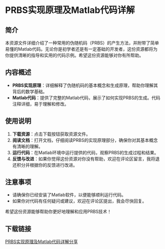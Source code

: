 # PRBS实现原理及Matlab代码详解

## 简介
本资源文件详细介绍了一种常用的伪随机码（PRBS）的产生方法，并附带了简单易懂的Matlab代码。无论你是初学者还是有一定基础的开发者，这份资源都将为你提供清晰的指导和实用的代码示例。希望这份资源能够对你有所帮助。

## 内容概述
- **PRBS实现原理**：详细解释了伪随机码的基本概念和生成原理，帮助你理解其背后的数学基础。
- **Matlab代码**：提供了完整的Matlab代码，展示了如何实现PRBS的生成。代码注释详细，易于理解和修改。

## 使用说明
1. **下载资源**：点击下载按钮获取资源文件。
2. **阅读文档**：打开文档，仔细阅读PRBS的实现原理部分，确保你对其基本概念有清晰的理解。
3. **运行代码**：在Matlab环境中运行提供的代码，观察PRBS的生成过程和结果。
4. **反馈与改进**：如果你觉得这份资源对你没有帮助，欢迎在评论区留言，我将退还积分并根据你的反馈进行改进。

## 注意事项
- 请确保你已经安装了Matlab软件，以便能够顺利运行代码。
- 如果你对代码有任何疑问或建议，欢迎在评论区提出，我会尽快回复。

希望这份资源能够帮助你更好地理解和应用PRBS技术！

## 下载链接

[PRBS实现原理及Matlab代码详解分享](https://pan.quark.cn/s/a3a8adadaea6)